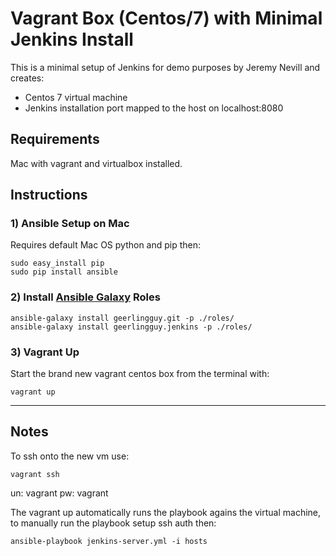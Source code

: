 # Vagrant Box (Centos/7) with Minimal Jenkins Install
This is a minimal setup of Jenkins for demo purposes by Jeremy Nevill and creates:
* Centos 7 virtual machine
* Jenkins installation port mapped to the host on localhost:8080

## Requirements
Mac with vagrant and virtualbox installed.

## Instructions

### 1) Ansible Setup on Mac
Requires default Mac OS python and pip then:
```
sudo easy_install pip
sudo pip install ansible
```

### 2) Install [Ansible Galaxy](https://galaxy.ansible.com) Roles
```
ansible-galaxy install geerlingguy.git -p ./roles/
ansible-galaxy install geerlingguy.jenkins -p ./roles/
```

### 3) Vagrant Up
Start the brand new vagrant centos box from the terminal with:
```
vagrant up
```

---

## Notes

To ssh onto the new vm use:
```
vagrant ssh
```
un: vagrant 
pw: vagrant

The vagrant up automatically runs the playbook agains the virtual machine, to manually run the playbook setup ssh auth then:
```
ansible-playbook jenkins-server.yml -i hosts
```
